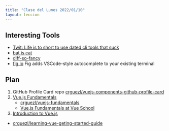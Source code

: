 ```yaml
---
title: "Clase del Lunes 2022/01/10"
layout: leccion
---
```


## Interesting Tools 

* [Twit: Life is to short to use dated cli tools that suck](https://twitter.com/amilajack/status/1479328649820000256?s=20)
* [bat is cat](https://github.com/sharkdp/bat)
* [diff-so-fancy](https://github.com/so-fancy/diff-so-fancy)
* [fig.io](https://fig.io/) Fig adds VSCode-style autocomplete to your existing terminal

## Plan

1. GitHub Profile Card repo [crguezl/vuejs-components-github-profile-card](https://github.com/crguezl/vuejs-components-github-profile-card)
2. [Vue.js Fundamentals](https://github.com/crguezl/vuejs-fundamentals)
   * [crguezl/vuejs-fundamentals](https://github.com/crguezl/vuejs-fundamentals)
   * [Vue.js Fundamentals at Vue School](https://vueschool.io/courses/vuejs-fundamentals)
3. [Introduction to Vue.js]({{site.baseurl}}/tema3-modelos-emergentes/practicas/vue-intro/)
  * [crguezl/learning-vue-geting-started-guide](https://github.com/crguezl/learning-vue-geting-started-guide)
 